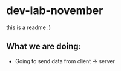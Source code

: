 # dev-lab-november
this is a readme :)


## What we are doing:
 - Going to send data from client -> server